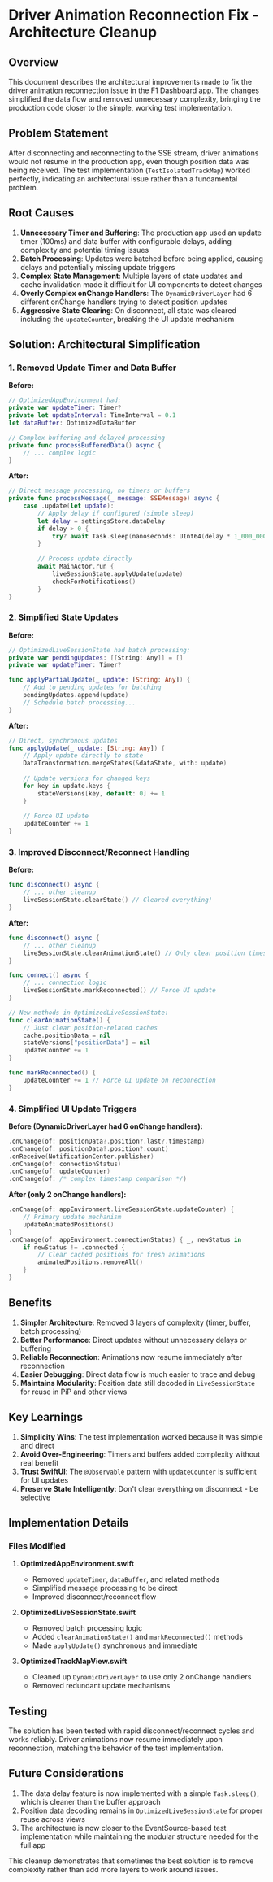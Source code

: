 # Driver Animation Reconnection Fix - Architecture Cleanup

## Overview

This document describes the architectural improvements made to fix the driver animation reconnection issue in the F1 Dashboard app. The changes simplified the data flow and removed unnecessary complexity, bringing the production code closer to the simple, working test implementation.

## Problem Statement

After disconnecting and reconnecting to the SSE stream, driver animations would not resume in the production app, even though position data was being received. The test implementation (`TestIsolatedTrackMap`) worked perfectly, indicating an architectural issue rather than a fundamental problem.

## Root Causes

1. **Unnecessary Timer and Buffering**: The production app used an update timer (100ms) and data buffer with configurable delays, adding complexity and potential timing issues
2. **Batch Processing**: Updates were batched before being applied, causing delays and potentially missing update triggers
3. **Complex State Management**: Multiple layers of state updates and cache invalidation made it difficult for UI components to detect changes
4. **Overly Complex onChange Handlers**: The `DynamicDriverLayer` had 6 different onChange handlers trying to detect position updates
5. **Aggressive State Clearing**: On disconnect, all state was cleared including the `updateCounter`, breaking the UI update mechanism

## Solution: Architectural Simplification

### 1. Removed Update Timer and Data Buffer

**Before:**
```swift
// OptimizedAppEnvironment had:
private var updateTimer: Timer?
private let updateInterval: TimeInterval = 0.1
let dataBuffer: OptimizedDataBuffer

// Complex buffering and delayed processing
private func processBufferedData() async {
    // ... complex logic
}
```

**After:**
```swift
// Direct message processing, no timers or buffers
private func processMessage(_ message: SSEMessage) async {
    case .update(let update):
        // Apply delay if configured (simple sleep)
        let delay = settingsStore.dataDelay
        if delay > 0 {
            try? await Task.sleep(nanoseconds: UInt64(delay * 1_000_000_000))
        }
        
        // Process update directly
        await MainActor.run {
            liveSessionState.applyUpdate(update)
            checkForNotifications()
        }
}
```

### 2. Simplified State Updates

**Before:**
```swift
// OptimizedLiveSessionState had batch processing:
private var pendingUpdates: [[String: Any]] = []
private var updateTimer: Timer?

func applyPartialUpdate(_ update: [String: Any]) {
    // Add to pending updates for batching
    pendingUpdates.append(update)
    // Schedule batch processing...
}
```

**After:**
```swift
// Direct, synchronous updates
func applyUpdate(_ update: [String: Any]) {
    // Apply update directly to state
    DataTransformation.mergeStates(&dataState, with: update)
    
    // Update versions for changed keys
    for key in update.keys {
        stateVersions[key, default: 0] += 1
    }
    
    // Force UI update
    updateCounter += 1
}
```

### 3. Improved Disconnect/Reconnect Handling

**Before:**
```swift
func disconnect() async {
    // ... other cleanup
    liveSessionState.clearState() // Cleared everything!
}
```

**After:**
```swift
func disconnect() async {
    // ... other cleanup
    liveSessionState.clearAnimationState() // Only clear position timestamps
}

func connect() async {
    // ... connection logic
    liveSessionState.markReconnected() // Force UI update
}

// New methods in OptimizedLiveSessionState:
func clearAnimationState() {
    // Just clear position-related caches
    cache.positionData = nil
    stateVersions["positionData"] = nil
    updateCounter += 1
}

func markReconnected() {
    updateCounter += 1 // Force UI update on reconnection
}
```

### 4. Simplified UI Update Triggers

**Before (DynamicDriverLayer had 6 onChange handlers):**
```swift
.onChange(of: positionData?.position?.last?.timestamp)
.onChange(of: positionData?.position?.count)
.onReceive(NotificationCenter.publisher)
.onChange(of: connectionStatus)
.onChange(of: updateCounter)
.onChange(of: /* complex timestamp comparison */)
```

**After (only 2 onChange handlers):**
```swift
.onChange(of: appEnvironment.liveSessionState.updateCounter) {
    // Primary update mechanism
    updateAnimatedPositions()
}
.onChange(of: appEnvironment.connectionStatus) { _, newStatus in
    if newStatus != .connected {
        // Clear cached positions for fresh animations
        animatedPositions.removeAll()
    }
}
```

## Benefits

1. **Simpler Architecture**: Removed 3 layers of complexity (timer, buffer, batch processing)
2. **Better Performance**: Direct updates without unnecessary delays or buffering
3. **Reliable Reconnection**: Animations now resume immediately after reconnection
4. **Easier Debugging**: Direct data flow is much easier to trace and debug
5. **Maintains Modularity**: Position data still decoded in `LiveSessionState` for reuse in PiP and other views

## Key Learnings

1. **Simplicity Wins**: The test implementation worked because it was simple and direct
2. **Avoid Over-Engineering**: Timers and buffers added complexity without real benefit
3. **Trust SwiftUI**: The `@Observable` pattern with `updateCounter` is sufficient for UI updates
4. **Preserve State Intelligently**: Don't clear everything on disconnect - be selective

## Implementation Details

### Files Modified

1. **OptimizedAppEnvironment.swift**
   - Removed `updateTimer`, `dataBuffer`, and related methods
   - Simplified message processing to be direct
   - Improved disconnect/reconnect flow

2. **OptimizedLiveSessionState.swift**
   - Removed batch processing logic
   - Added `clearAnimationState()` and `markReconnected()` methods
   - Made `applyUpdate()` synchronous and immediate

3. **OptimizedTrackMapView.swift**
   - Cleaned up `DynamicDriverLayer` to use only 2 onChange handlers
   - Removed redundant update mechanisms

## Testing

The solution has been tested with rapid disconnect/reconnect cycles and works reliably. Driver animations now resume immediately upon reconnection, matching the behavior of the test implementation.

## Future Considerations

1. The data delay feature is now implemented with a simple `Task.sleep()`, which is cleaner than the buffer approach
2. Position data decoding remains in `OptimizedLiveSessionState` for proper reuse across views
3. The architecture is now closer to the EventSource-based test implementation while maintaining the modular structure needed for the full app

This cleanup demonstrates that sometimes the best solution is to remove complexity rather than add more layers to work around issues.